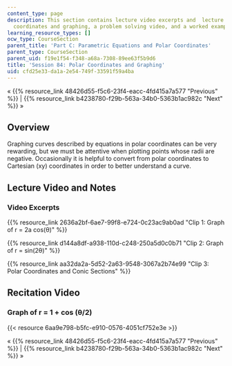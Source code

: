 ```yaml
---
content_type: page
description: This section contains lecture video excerpts and  lecture notes on polar
  coordinates and graphing, a problem solving video, and a worked example.
learning_resource_types: []
ocw_type: CourseSection
parent_title: 'Part C: Parametric Equations and Polar Coordinates'
parent_type: CourseSection
parent_uid: f19e1f54-f348-a68a-7308-89ee63f5b9d6
title: 'Session 84: Polar Coordinates and Graphing'
uid: cfd25e33-da1a-2e54-749f-33591f59a4ba
---
```


« {{% resource_link 48426d55-f5c6-23f4-eacc-4fd415a7a577 "Previous" %}} | {{% resource_link b4238780-f29b-563a-34b0-5363b1ac982c "Next" %}} »

Overview
--------

Graphing curves described by equations in polar coordinates can be very rewarding, but we must be attentive when plotting points whose radii are negative. Occasionally it is helpful to convert from polar coordinates to Cartesian (xy) coordinates in order to better understand a curve.

Lecture Video and Notes
-----------------------

### Video Excerpts

{{% resource_link 2636a2bf-6ae7-99f8-e724-0c23ac9ab0ad "Clip 1: Graph of r = 2a cos(θ)" %}}

{{% resource_link d144a8df-a938-110d-c248-250a5d0c0b71 "Clip 2: Graph of r = sin(2θ)" %}}

{{% resource_link aa32da2a-5d52-2a63-9548-3067a2b74e99 "Clip 3: Polar Coordinates and Conic Sections" %}}

Recitation Video
----------------

### Graph of r = 1 + cos (θ/2)

{{< resource 6aa9e798-b5fc-e910-0576-4051cf752e3e >}}

« {{% resource_link 48426d55-f5c6-23f4-eacc-4fd415a7a577 "Previous" %}} | {{% resource_link b4238780-f29b-563a-34b0-5363b1ac982c "Next" %}} »